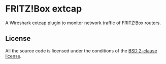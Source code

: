 FRITZ!Box extcap
================

A Wireshark extcap plugin to monitor network traffic of FRITZ!Box routers.

## License

All the source code is licensed under the conditions of the [BSD 2-clause license](LICENSE.md).
